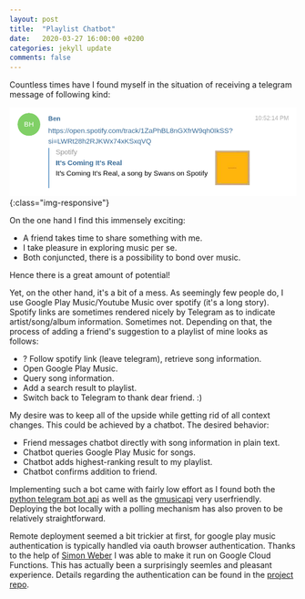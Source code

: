 ```yaml
---
layout: post
title:  "Playlist Chatbot"
date:   2020-03-27 16:00:00 +0200
categories: jekyll update
comments: false
---
```

Countless times have I found myself in the situation of receiving a telegram message of following
kind:

![telegram message](/imgs/playlist-chat-bot/telegram-message.png){:class="img-responsive"}

On the one hand I find this immensely exciting:
   * A friend takes time to share something with me.
   * I take pleasure in exploring music per se.
   * Both conjuncted, there is a possibility to bond over music.

Hence there is a great amount of potential!

Yet, on the other hand, it's a bit of a mess. As seemingly few people do, I use Google Play
Music/Youtube Music over spotify (it's a long story). Spotify links are sometimes rendered
nicely by Telegram as to indicate artist/song/album information. Sometimes not. Depending on that,
the process of adding a friend's suggestion to a playlist of mine looks as follows:
   * ? Follow spotify link (leave telegram), retrieve song information.
   * Open Google Play Music.
   * Query song information.
   * Add a search result to playlist.
   * Switch back to Telegram to thank dear friend. :)

My desire was to keep all of the upside while getting rid of all context changes. This could be
achieved by a chatbot. The desired behavior:
   * Friend messages chatbot directly with song information in plain text.
   * Chatbot queries Google Play Music for songs.
   * Chatbot adds highest-ranking result to my playlist.
   * Chatbot confirms addition to friend.

Implementing such a bot came with fairly low effort as I found both the [python telegram bot
api](https://python-telegram-bot.org/) as well as the [gmusicapi](
https://github.com/simon-weber/gmusicapi) very userfriendly. Deploying the bot locally with a
polling mechanism has also proven to be relatively straightforward.

Remote deployment seemed a bit trickier at first, for google play music authentication is typically
handled via oauth browser authentication. Thanks to the help of [Simon
Weber](https://www.simonmweber.com/) I was able to make it run on Google Cloud Functions. This has
actually been a surprisingly seemles and pleasant experience. Details regarding the authentication
can be found in the [project repo](https://github.com/kklein/gmusic-bot).